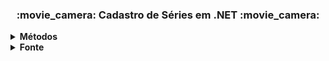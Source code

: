 <h3 align="center">:movie_camera: Cadastro de Séries em .NET :movie_camera:</h3>



<details>
    <summary><strong>Métodos</strong></summary>       
        <ol>
            <li>Listar séries</li>
            <li>Inserir série</li>
            <li>Atualizar série</li>
            <li>Excluir série</li>
            <li>Visualizar série</li>
        </ol>
</details>



<details>
  <summary><strong>Fonte</strong></summary>    
    <p align="left">
        Plataforma: <a href="https://web.digitalinnovation.one/home">Digital Innovation One</a>
        <br /> 
        BootCamp: <a href="https://www.dio.me/bootcamp/decola-tech-2a-edicao?ref=dioed">Decola Tech 2a edição</a>
        <br />
        Desafio: <a href="https://web.digitalinnovation.one/lab/criando-um-app-de-cadastro-em-memoria-implementando-crud-de-series-em-net/learning/9432e625-663e-481a-971b-c77a4aa96d16">Criando um APP simples de cadastro de séries em .NET</a>
    </p>
</details>


